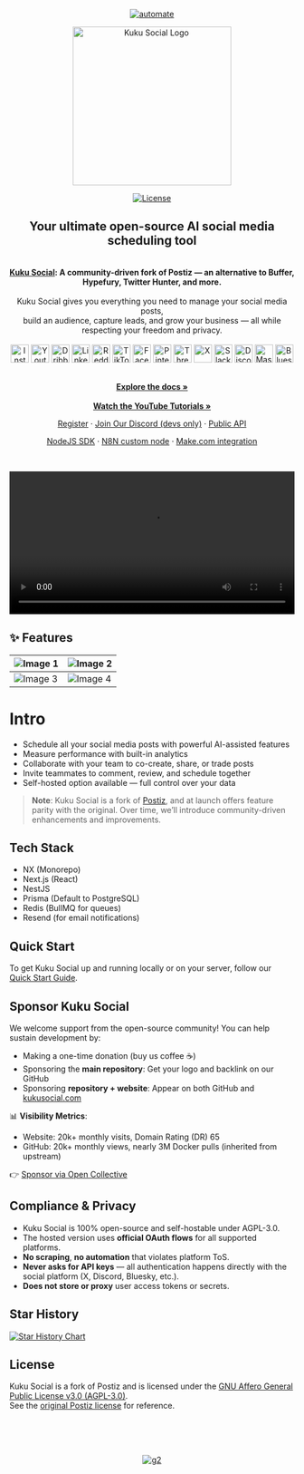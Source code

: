 <p align="center">
  <a href="https://github.com/your-username/kuku-social">
    <img alt="automate" src="https://github.com/user-attachments/assets/d760188d-8d56-4b05-a6c1-c57e67ef25cd" />
  </a>
</p>
<p align="center">
  <a href="https://kukusocial.com/" target="_blank">
  <picture>
    <source media="(prefers-color-scheme: dark)" srcset="https://github.com/user-attachments/assets/765e9d72-3ee7-4a56-9d59-a2c9befe2311">
    <img alt="Kuku Social Logo" src="https://github.com/user-attachments/assets/f0d30d70-dddb-4142-8876-e9aa6ed1cb99" width="280"/>
  </picture>
  </a>
</p>
<p align="center">
<a href="https://opensource.org/license/agpl-v3">
  <img src="https://img.shields.io/badge/License-AGPL%203.0-blue.svg" alt="License">
</a>
</p>
<div align="center">
  <strong>
  <h2>Your ultimate open-source AI social media scheduling tool</h2><br />
  <a href="https://kukusocial.com">Kuku Social</a>: A community-driven fork of Postiz — an alternative to Buffer, Hypefury, Twitter Hunter, and more.<br /><br />
  </strong>
  Kuku Social gives you everything you need to manage your social media posts,<br />build an audience, capture leads, and grow your business — all while respecting your freedom and privacy.
</div>
<div class="flex" align="center">
  <br />
  <img alt="Instagram" src="https://kukusocial.com/svgs/socials/Instagram.svg" width="32">
  <img alt="Youtube" src="https://kukusocial.com/svgs/socials/Youtube.svg" width="32">
  <img alt="Dribbble" src="https://kukusocial.com/svgs/socials/Dribbble.svg" width="32">
  <img alt="Linkedin" src="https://kukusocial.com/svgs/socials/Linkedin.svg" width="32">
  <img alt="Reddit" src="https://kukusocial.com/svgs/socials/Reddit.svg" width="32">
  <img alt="TikTok" src="https://kukusocial.com/svgs/socials/TikTok.svg" width="32">
  <img alt="Facebook" src="https://kukusocial.com/svgs/socials/Facebook.svg" width="32">
  <img alt="Pinterest" src="https://kukusocial.com/svgs/socials/Pinterest.svg" width="32">
  <img alt="Threads" src="https://kukusocial.com/svgs/socials/Threads.svg" width="32">
  <img alt="X" src="https://kukusocial.com/svgs/socials/X.svg" width="32">
  <img alt="Slack" src="https://kukusocial.com/svgs/socials/Slack.svg" width="32">
  <img alt="Discord" src="https://kukusocial.com/svgs/socials/Discord.svg" width="32">
  <img alt="Mastodon" src="https://kukusocial.com/svgs/socials/Mastodon.svg" width="32">
  <img alt="Bluesky" src="https://kukusocial.com/svgs/socials/Bluesky.svg" width="32">
</div>
<p align="center">
  <br />
  <a href="https://docs.kukusocial.com" rel="dofollow"><strong>Explore the docs »</strong></a>
  <br />
  <br />
  <a href="https://youtube.com/@kukusocial" rel="dofollow"><strong>Watch the YouTube Tutorials »</strong></a>
  <br />
</p>
<p align="center">
  <a href="https://platform.kukusocial.com">Register</a>
  ·
  <a href="https://discord.kukusocial.com">Join Our Discord (devs only)</a>
  ·
  <a href="https://docs.kukusocial.com/public-api">Public API</a><br />
</p>
<p align="center">
  <a href="https://www.npmjs.com/package/@kukusocial/node">NodeJS SDK</a>
  ·
  <a href="https://www.npmjs.com/package/n8n-nodes-kukusocial">N8N custom node</a>
  ·
  <a href="https://apps.make.com/kukusocial">Make.com integration</a>
</p>
<br />
<p align="center">
  <video src="https://github.com/user-attachments/assets/05436a01-19c8-4827-b57f-05a5e7637a67" width="100%" />
</p>

## ✨ Features
| ![Image 1](https://github.com/user-attachments/assets/a27ee220-beb7-4c7e-8c1b-2c44301f82ef) | ![Image 2](https://github.com/user-attachments/assets/eb5f5f15-ed90-47fc-811c-03ccba6fa8a2) |
| ------------------------------------------------------------------------------------------- | ------------------------------------------------------------------------------------------- |
| ![Image 3](https://github.com/user-attachments/assets/d51786ee-ddd8-4ef8-8138-5192e9cfe7c3) | ![Image 4](https://github.com/user-attachments/assets/91f83c89-22f6-43d6-b7aa-d2d3378289fb) |

# Intro
- Schedule all your social media posts with powerful AI-assisted features  
- Measure performance with built-in analytics  
- Collaborate with your team to co-create, share, or trade posts  
- Invite teammates to comment, review, and schedule together  
- Self-hosted option available — full control over your data  

> **Note**: Kuku Social is a fork of [Postiz](https://postiz.com), and at launch offers feature parity with the original. Over time, we’ll introduce community-driven enhancements and improvements.

## Tech Stack
- NX (Monorepo)
- Next.js (React)
- NestJS
- Prisma (Default to PostgreSQL)
- Redis (BullMQ for queues)
- Resend (for email notifications)

## Quick Start
To get Kuku Social up and running locally or on your server, follow our [Quick Start Guide](https://docs.kukusocial.com/quickstart).

## Sponsor Kuku Social
We welcome support from the open-source community! You can help sustain development by:
- Making a one-time donation (buy us coffee ☕)
- Sponsoring the **main repository**: Get your logo and backlink on our GitHub
- Sponsoring **repository + website**: Appear on both GitHub and [kukusocial.com](https://kukusocial.com)

📊 **Visibility Metrics**:
- Website: 20k+ monthly visits, Domain Rating (DR) 65  
- GitHub: 20k+ monthly views, nearly 3M Docker pulls (inherited from upstream)

👉 [Sponsor via Open Collective](https://opencollective.com/kukusocial)

## Compliance & Privacy
- Kuku Social is 100% open-source and self-hostable under AGPL-3.0.
- The hosted version uses **official OAuth flows** for all supported platforms.
- **No scraping**, **no automation** that violates platform ToS.
- **Never asks for API keys** — all authentication happens directly with the social platform (X, Discord, Bluesky, etc.).
- **Does not store or proxy** user access tokens or secrets.

## Star History
[![Star History Chart](https://api.star-history.com/svg?repos=your-username/kuku-social&type=Date)](https://www.star-history.com/#your-username/kuku-social&Date)

## License
Kuku Social is a fork of Postiz and is licensed under the [GNU Affero General Public License v3.0 (AGPL-3.0)](LICENSE).  
See the [original Postiz license](https://github.com/gitroomhq/postiz-app/blob/main/LICENSE) for reference.

<br /><br /><br />
<p align="center">
  <a href="https://www.g2.com/products/kuku-social/take_survey" target="blank">
    <img alt="g2" src="https://github.com/user-attachmentsips/892cb74c-0b49-4589-b2f5-fbdbf7a98f66" />
  </a>
</p>
